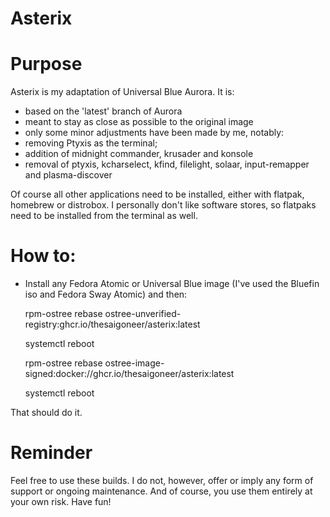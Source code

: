 # Asterix

# Purpose
Asterix is my adaptation of Universal Blue Aurora.
It is:
-  based on the 'latest' branch of Aurora
-  meant to stay as close as possible to the original image
-  only some minor adjustments have been made by me, notably:
-    removing Ptyxis as the terminal;
-    addition of midnight commander, krusader and konsole
-    removal of ptyxis, kcharselect, kfind, filelight, solaar, input-remapper and plasma-discover

Of course all other applications need to be installed, either with flatpak, homebrew or distrobox. 
I personally don't like software stores, so flatpaks need to be installed from the terminal as well.

# How to:
-  Install any Fedora Atomic or Universal Blue image (I've used the Bluefin iso and Fedora Sway Atomic) and then:

      rpm-ostree rebase ostree-unverified-registry:ghcr.io/thesaigoneer/asterix:latest

      systemctl reboot

      rpm-ostree rebase ostree-image-signed:docker://ghcr.io/thesaigoneer/asterix:latest

      systemctl reboot

That should do it.

# Reminder

Feel free to use these builds. I do not, however, offer or imply any form of support or ongoing maintenance. And of course, you use them entirely at your own risk. Have fun!

